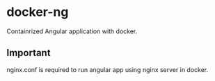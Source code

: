 # docker-ng
Containrized Angular application with docker.
## Important
nginx.conf is required to run angular app using nginx server in docker.
